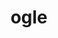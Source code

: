 ---
category: 4-letters
denotation: null
name: ogle
reference_link: https://www.etymonline.com/word/ogle
root_language: null
root_name: null
title: ogle
type: free
word_sums:
- respelling: ogle
  sum: 'Ogle + '
---